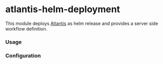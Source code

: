 # atlantis-helm-deployment

This module deploys [Atlantis](https://www.runatlantis.io/) as helm release and provides a server side workflow definition.

### Usage


### Configuration
